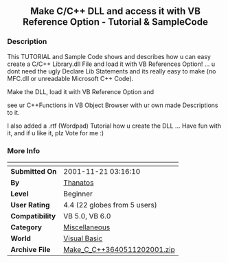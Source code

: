 ﻿<div align="center">

## Make C/C\+\+ DLL and access it with VB Reference Option \- Tutorial & SampleCode


</div>

### Description

This TUTORIAL and Sample Code shows and describes how u can easy create a C/C++ Library.dll File and load it with VB References Option! ... u dont need the ugly Declare Lib Statements and its really easy to make (no MFC.dll or unreadable Microsoft C++ Code).

Make the DLL, load it with VB Reference Option and

see ur C++Functions in VB Object Browser with ur own made Descriptions to it.

I also added a .rtf (Wordpad) Tutorial how u create the DLL ... Have fun with it, and if u like it, plz Vote for me :)
 
### More Info
 


<span>             |<span>
---                |---
**Submitted On**   |2001-11-21 03:16:10
**By**             |[Thanatos](https://github.com/Planet-Source-Code/PSCIndex/blob/master/ByAuthor/thanatos.md)
**Level**          |Beginner
**User Rating**    |4.4 (22 globes from 5 users)
**Compatibility**  |VB 5\.0, VB 6\.0
**Category**       |[Miscellaneous](https://github.com/Planet-Source-Code/PSCIndex/blob/master/ByCategory/miscellaneous__1-1.md)
**World**          |[Visual Basic](https://github.com/Planet-Source-Code/PSCIndex/blob/master/ByWorld/visual-basic.md)
**Archive File**   |[Make\_C\_C\+\+3640511202001\.zip](https://github.com/Planet-Source-Code/thanatos-make-c-c-dll-and-access-it-with-vb-reference-option-tutorial-samplecode__1-29056/archive/master.zip)








